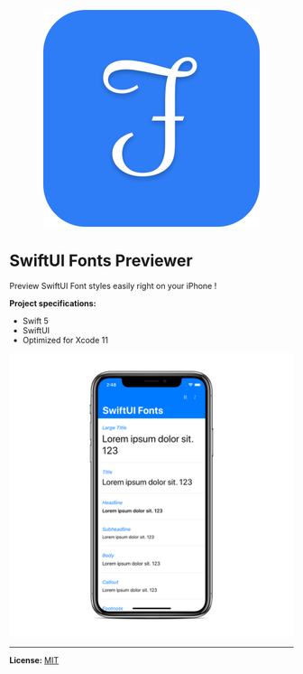 <p align="center">
      <img src="https://github.com/TParizek/SwiftUI-Fonts-Previewer/raw/master/Github%20Readme%20Resources/AppIcon.png"><br>
  <h1>SwiftUI Fonts Previewer</h1>
</p>
Preview SwiftUI Font styles easily right on your iPhone !

<b>Project specifications:</b>
- Swift 5
- SwiftUI
- Optimized for Xcode 11

<p align="center">
      <img src="https://github.com/TParizek/SwiftUI-Fonts-Previewer/raw/master/Github%20Readme%20Resources/AppPreview.png">
</p>
<hr>
<b>License:</b> <a href="https://github.com/TParizek/SwiftUI-Fonts-Previewer/blob/master/LICENSE.txt">MIT</a>

